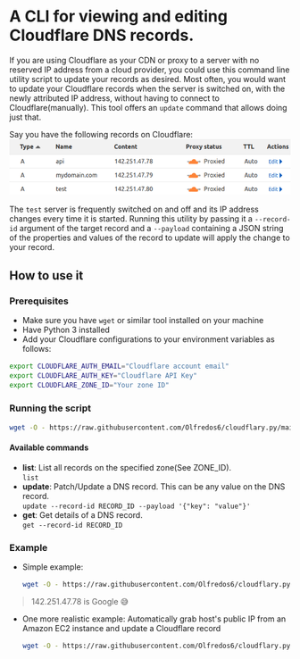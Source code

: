
# A CLI for viewing and editing Cloudflare DNS records.

If you are using Cloudflare as your CDN or proxy to a server with no reserved IP address from a cloud provider, you could use this command line utility script to update your records as desired. Most often, you would want to update your Cloudflare records when the server is switched on, with the newly attributed IP address, without having to connect to Cloudflare(manually). This tool offers an `update` command that allows doing just that.

Say you have the following records on Cloudflare:
![Alt text](image.png)

The `test` server is frequently switched on and off and its IP address changes every time it is started. Running this utility by passing it a `--record-id` argument of the target record and a `--payload` containing a JSON string of the properties and values of the record to update will apply the change to your record.

## How to use it

### Prerequisites

- Make sure you have `wget` or similar tool installed on your machine
- Have Python 3 installed
- Add your Cloudflare configurations to your environment variables as follows:

```bash
export CLOUDFLARE_AUTH_EMAIL="Cloudflare account email"
export CLOUDFLARE_AUTH_KEY="Cloudflare API Key"
export CLOUDFLARE_ZONE_ID="Your zone ID"
```

### Running the script


```bash
wget -O - https://raw.githubusercontent.com/Olfredos6/cloudflary.py/main/cloudflary.py | python3 - [command] [arguments]
```

#### Available commands

- **list**: List all records on the specified zone(See ZONE_ID). <br>`list`
- **update**: Patch/Update a DNS record. This can be any value on the DNS record. <br>`update --record-id RECORD_ID --payload '{"key": "value"}'`
-  **get**: Get details of a DNS record.<br>`get --record-id RECORD_ID`


### Example
- Simple example:
  ```bash
  wget -O - https://raw.githubusercontent.com/Olfredos6/cloudflary.py/main/cloudflary.py |python3 - update --record-id 8ec292220081262ca459013e40f80df5 --payload '{"content": "142.251.47.78"}'
  ```

> 142.251.47.78 is Google :sweat_smile:

- One more realistic example: Automatically grab host's public IP from an Amazon EC2 instance and update a Cloudflare record
  ```bash
  wget -O - https://raw.githubusercontent.com/Olfredos6/cloudflary.py/main/cloudflary.py |python3 - update --record-id 8ec292220081262ca459013e40f80df5 --payload "{\"content\": \"$(curl -s ifconfig.me)\"}"
  ```
